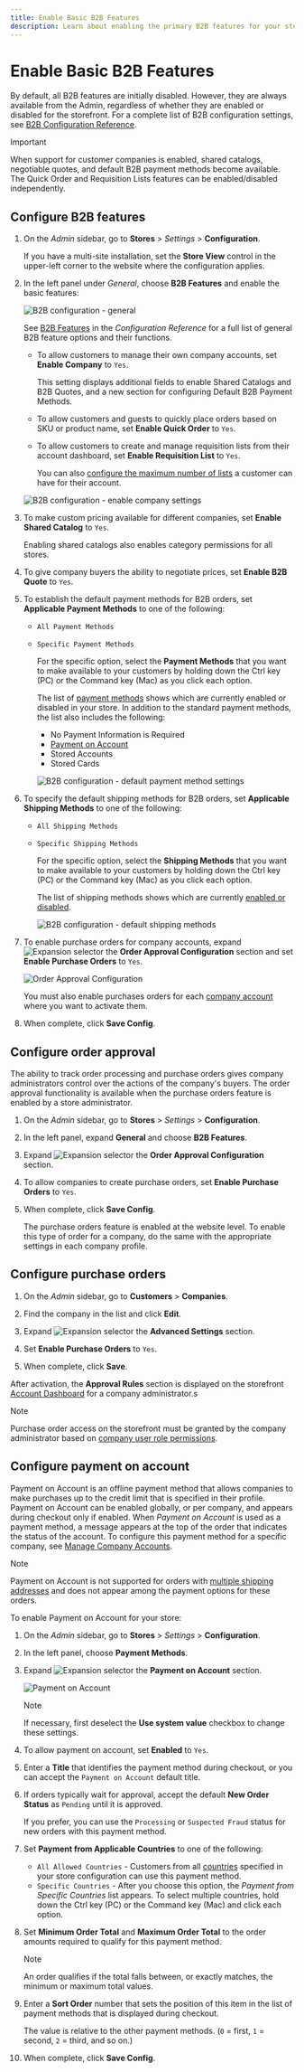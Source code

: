 ```yaml
---
title: Enable Basic B2B Features
description: Learn about enabling the primary B2B features for your store.
---
```

# Enable Basic B2B Features

By default, all B2B features are initially disabled. However, they are always available from the Admin, regardless of whether they are enabled or disabled for the storefront. For a complete list of B2B configuration settings, see [B2B Configuration Reference](https://docs.magento.com/user-guide/configuration/general/b2b-features.html).

>[!IMPORTANT]
>
>When support for customer companies is enabled, shared catalogs, negotiable quotes, and default B2B payment methods become available. The Quick Order and Requisition Lists features can be enabled/disabled independently.

## Configure B2B features

1. On the _Admin_ sidebar, go to **Stores** > _Settings_ > **Configuration**.

   If you have a multi-site installation, set the **Store View** control in the upper-left corner to the website where the configuration applies.

1. In the left panel under _General_, choose **B2B Features** and enable the basic features:

   ![B2B configuration - general](./assets/b2b-features.png)<!--- zoom --->

   See [B2B Features](https://docs.magento.com/user-guide/configuration/general/b2b-features.html) in the _Configuration Reference_ for a full list of general B2B feature options and their functions.

   - To allow customers to manage their own company accounts, set **Enable Company** to `Yes`.

      This setting displays additional fields to enable Shared Catalogs and B2B Quotes, and a new section for configuring Default B2B Payment Methods.

   - To allow customers and guests to quickly place orders based on SKU or product name, set **Enable Quick Order** to `Yes`.

   - To allow customers to create and manage requisition lists from their account dashboard, set **Enable Requisition List** to `Yes`.

      You can also [configure the maximum number of lists](configure-requisition-lists.md) a customer can have for their account.

   ![B2B configuration - enable company settings](./assets/b2b-features-company-enabled.png)<!--- zoom --->

1. To make custom pricing available for different companies, set **Enable Shared Catalog** to `Yes`.

   Enabling shared catalogs also enables category permissions for all stores.

1. To give company buyers the ability to negotiate prices, set **Enable B2B Quote** to `Yes`.

1. To establish the default payment methods for B2B orders, set **Applicable Payment Methods** to one of the following:

   - `All Payment Methods`

   - `Specific Payment Methods`

      For the specific option, select the **Payment Methods** that you want to make available to your customers by holding down the Ctrl key (PC) or the Command key (Mac) as you click each option.

      The list of [payment methods](https://docs.magento.com/user-guide/configuration/sales/payment-methods.html) shows which are currently enabled or disabled in your store. In addition to the standard payment methods, the list also includes the following:

      - No Payment Information is Required
      - [Payment on Account](#configure-payment-on-account)
      - Stored Accounts
      - Stored Cards

      ![B2B configuration - default payment method settings](./assets/b2b-features-default-payment-methods.png)<!--- zoom --->

1. To specify the default shipping methods for B2B orders, set **Applicable Shipping Methods** to one of the following:

   - `All Shipping Methods`
   - `Specific Shipping Methods`

     For the specific option, select the **Shipping Methods** that you want to make available to your customers by holding down the Ctrl key (PC) or the Command key (Mac) as you click each option.

     The list of shipping methods shows which are currently [enabled or disabled](https://docs.magento.com/user-guide/configuration/sales/delivery-methods.html).

     ![B2B configuration - default shipping methods](./assets/b2b-features-shipping-methods.png)<!--- zoom --->

1. To enable purchase orders for company accounts, expand ![Expansion selector](../assets/icon-display-expand.png) the **Order Approval Configuration** section and set **Enable Purchase Orders** to `Yes`.

   ![Order Approval Configuration](./assets/b2b-features-order-approval.png)<!--- zoom --->

   You must also enable purchases orders for each [company account](account-company-create.md) where you want to activate them.

1. When complete, click **Save Config**.

## Configure order approval

The ability to track order processing and purchase orders gives company administrators control over the actions of the company's buyers. The order approval functionality is available when the purchase orders feature is enabled by a store administrator.

1. On the _Admin_ sidebar, go to **Stores** > _Settings_ > **Configuration**.

1. In the left panel, expand **General** and choose **B2B Features**.

1. Expand ![Expansion selector](../assets/icon-display-expand.png) the **Order Approval Configuration** section.

1. To allow companies to create purchase orders, set **Enable Purchase Orders** to `Yes`.

1. When complete, click **Save Config**.

   The purchase orders feature is enabled at the website level. To enable this type of order for a company, do the same with the appropriate settings in each company profile.

## Configure purchase orders

1. On the _Admin_ sidebar, go to **Customers** > **Companies**.

1. Find the company in the list and click **Edit**.

1. Expand ![Expansion selector](../assets/icon-display-expand.png) the **Advanced Settings** section.

1. Set **Enable Purchase Orders** to `Yes`.

1. When complete, click **Save**.

After activation, the **Approval Rules** section is displayed on the storefront [Account Dashboard](https://docs.magento.com/user-guide/customers/account-dashboard.html) for a company administrator.s

>[!NOTE]
>
>Purchase order access on the storefront must be granted by the company administrator based on [company user role permissions](account-company-roles-permissions.md). 

## Configure payment on account

Payment on Account is an offline payment method that allows companies to make purchases up to the credit limit that is specified in their profile. Payment on Account can be enabled globally, or per company, and appears during checkout only if enabled. When _Payment on Account_ is used as a payment method, a message appears at the top of the order that indicates the status of the account. To configure this payment method for a specific company, see [Manage Company Accounts](account-company-manage.md).

>[!NOTE]
>
>Payment on Account is not supported for orders with [multiple shipping addresses](https://docs.magento.com/user-guide/shipping/shipping-multiaddress.html) and does not appear among the payment options for these orders.

To enable Payment on Account for your store:

1. On the _Admin_ sidebar, go to **Stores** > _Settings_ > **Configuration**.

1. In the left panel, choose **Payment Methods**.

1. Expand ![Expansion selector](../assets/icon-display-expand.png) the **Payment on Account** section.

   ![Payment on Account](./assets/payment-methods-payment-on-account.png)<!--- zoom --->

   >[!NOTE]
   >
   >If necessary, first deselect the **Use system value** checkbox to change these settings.

1. To allow payment on account, set **Enabled** to `Yes`.

1. Enter a **Title** that identifies the payment method during checkout, or you can accept the `Payment on Account` default title.

1. If orders typically wait for approval, accept the default **New Order Status** as `Pending` until it is approved.

   If you prefer, you can use the `Processing` or `Suspected Fraud` status for new orders with this payment method.

1. Set **Payment from Applicable Countries** to one of the following:

   - `All Allowed Countries` - Customers from all [countries](https://docs.magento.com/user-guide/stores/country-options.html) specified in your store configuration can use this payment method.
   - `Specific Countries` - After you choose this option, the _Payment from Specific Countries_ list appears. To select multiple countries, hold down the Ctrl key (PC) or the Command key (Mac) and click each option.

1. Set **Minimum Order Total** and **Maximum Order Total** to the order amounts required to qualify for this payment method.

   >[!NOTE]
   >
   >An order qualifies if the total falls between, or exactly matches, the minimum or maximum total values.

1. Enter a **Sort Order** number that sets the position of this item in the list of payment methods that is displayed during checkout.

   The value is relative to the other payment methods. (`0` = first, `1` = second, `2` = third, and so on.)

1. When complete, click **Save Config**.

